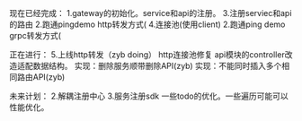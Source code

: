 
现在已经完成：
1.gateway的初始化。service和api的注册。
3.注册serviec和api的路由
2.跑通pingdemo http转发方式(
4.连接池(使用client)
2.跑通ping demo grpc转发方式(

正在进行：
5.上线http转发（zyb doing）
http连接池修复
api模块的controller改造适配数据结构。
实现：删除服务顺带删除API(zyb)
实现：不能同时插入多个相同路由API(zyb)

未来计划：
2.解耦注册中心
3.服务注册sdk
一些todo的优化。一些遍历可能可以性能优化。
